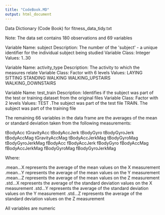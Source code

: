 ```yaml
---
title: "CodeBook.MD"
output: html_document
---
```


Data Dictionary (Code Book) for fitness_data_tidy.txt

Note:  The data set contains 180 observations and 69 variables

Variable Name: subject
Description: The number of the 'subject' - a unique identifier for the individual subject being studied
Variable Class:  Integer
Values:  1..30

Variable Name:  activity_type
Description:  The activity to which the measures relate
Variable Class:  Factor with 6 levels
Values:    LAYING
           SITTING
           STANDING
           WALKING
           WALKING_UPSTAIRS
           WALKING_DOWNSTAIRS
           
Variable Name:  test_train
Description:  Identifies if the subject was part of the test or training dataset from the original files
Variable Class:  Factor with 2 levels
Values:    TEST .The subject was part of the test file
           TRAIN. The subject was part of the training file
         
The remaining 66 variables in the data frame are the averages of the mean or standard deviation taken from the following measurements:
         
tBodyAcc
tGravityAcc
tBodyAccJerk
tBodyGyro
tBodyGyroJerk
tBodyAccMag
tGravityAccMag
tBodyAccJerkMag
tBodyGyroMag
tBodyGyroJerkMag
fBodyAcc
fBodyAccJerk
fBodyGyro
fBodyAccMag
fBodyAccJerkMag
fBodyGyroMag
fBodyGyroJerkMag
         
Where:

.mean...X represents the average of the mean values on the X measurement
.mean...Y represents the average of the mean values on the Y measurement
.mean...Z represents the average of the mean values on the Z measurement
.std...X represents the average of the standard deviation values on the X measurement
.std...Y represents the average of the standard deviation values on the Y measurement
.std...Z represents the average of the standard deviation values on the Z measurement

All variables are numeric